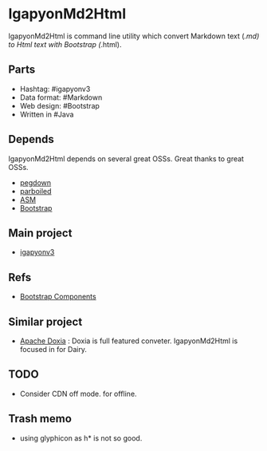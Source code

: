 IgapyonMd2Html
==============

IgapyonMd2Html is command line utility which convert Markdown text (*.md) to Html text with Bootstrap (*.html). 

## Parts 
- Hashtag: #‎igapyonv3‬
- Data format: ‪#‎Markdown
- Web design: ‪#‎Bootstrap‬
- Written in #‎Java

## Depends
IgapyonMd2Html depends on several great OSSs. Great thanks to great OSSs.
- [pegdown](https://github.com/sirthias/pegdown)
- [parboiled](https://github.com/sirthias/parboiled)
- [ASM](http://asm.ow2.org/)
- [Bootstrap](http://getbootstrap.com/)

## Main project
- [igapyonv3](https://github.com/igapyon/igapyonv3/blob/master/README.md)

## Refs
- [Bootstrap Components](http://getbootstrap.com/components/)

## Similar project
- [Apache Doxia](https://maven.apache.org/doxia/) : Doxia is full featured conveter. IgapyonMd2Html is focused in for Dairy.

## TODO
- Consider CDN off mode. for offline.

## Trash memo
- using glyphicon as h* is not so good. 
